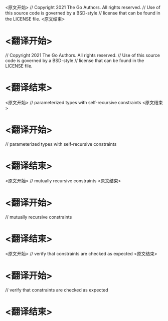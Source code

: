 
<原文开始>
// Copyright 2021 The Go Authors. All rights reserved.
// Use of this source code is governed by a BSD-style
// license that can be found in the LICENSE file.
<原文结束>

# <翻译开始>
// Copyright 2021 The Go Authors. All rights reserved.
// Use of this source code is governed by a BSD-style
// license that can be found in the LICENSE file.
# <翻译结束>


<原文开始>
// parameterized types with self-recursive constraints
<原文结束>

# <翻译开始>
// parameterized types with self-recursive constraints
# <翻译结束>


<原文开始>
// mutually recursive constraints
<原文结束>

# <翻译开始>
// mutually recursive constraints
# <翻译结束>


<原文开始>
// verify that constraints are checked as expected
<原文结束>

# <翻译开始>
// verify that constraints are checked as expected
# <翻译结束>

